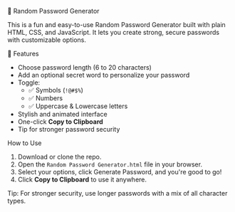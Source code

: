 🔐 Random Password Generator

This is a fun and easy-to-use Random Password Generator built with plain HTML, CSS, and JavaScript. It lets you create strong, secure passwords with customizable options.

🌟 Features

- Choose password length (6 to 20 characters)
- Add an optional secret word to personalize your password
- Toggle:
  - ✅ Symbols (`!@#$%`)
  - ✅ Numbers
  - ✅ Uppercase & Lowercase letters
- Stylish and animated interface
- One-click **Copy to Clipboard**
- Tip for stronger password security

How to Use

1. Download or clone the repo.
2. Open the `Random Password Generator.html` file in your browser.
3. Select your options, click Generate Password, and you're good to go!
4. Click **Copy to Clipboard** to use it anywhere.

Tip:
For stronger security, use longer passwords with a mix of all character types.
